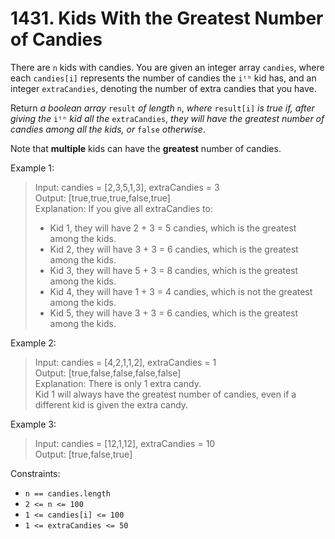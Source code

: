 # 1431. Kids With the Greatest Number of Candies

There are `n` kids with candies. You are given an integer array `candies`, where each `candies[i]` represents the number of candies the `iᵗʰ` kid has, and an integer `extraCandies`, denoting the number of extra candies that you have.

Return _a boolean array_ `result` _of length_ `n`, _where_ `result[i]` _is true if, after giving the_ `iᵗʰ` _kid all the_ `extraCandies`, _they will have the greatest number of candies among all the kids, or_ `false` _otherwise_.

Note that **multiple** kids can have the **greatest** number of candies.

Example 1:
> Input: candies = [2,3,5,1,3], extraCandies = 3  
Output: [true,true,true,false,true]  
Explanation: If you give all extraCandies to:
>- Kid 1, they will have 2 + 3 = 5 candies, which is the greatest among the kids.
>- Kid 2, they will have 3 + 3 = 6 candies, which is the greatest among the kids.
>- Kid 3, they will have 5 + 3 = 8 candies, which is the greatest among the kids.
>- Kid 4, they will have 1 + 3 = 4 candies, which is not the greatest among the kids.
>- Kid 5, they will have 3 + 3 = 6 candies, which is the greatest among the kids.

Example 2:
> Input: candies = [4,2,1,1,2], extraCandies = 1  
Output: [true,false,false,false,false]  
Explanation: There is only 1 extra candy.  
Kid 1 will always have the greatest number of candies, even if a different kid is given the extra candy.

Example 3:
> Input: candies = [12,1,12], extraCandies = 10  
Output: [true,false,true]

Constraints:
* `n == candies.length`
* `2 <= n <= 100`
* `1 <= candies[i] <= 100`
* `1 <= extraCandies <= 50`
